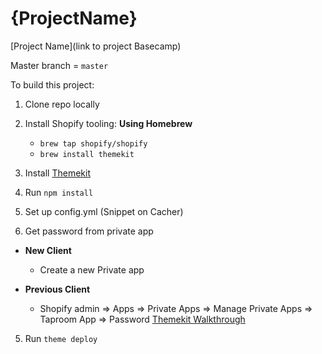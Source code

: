 # {ProjectName}

[Project Name](link to project Basecamp)

Master branch = `master`

To build this project:

1. Clone repo locally

2. Install Shopify tooling:
   **Using Homebrew**

   - `brew tap shopify/shopify`
   - `brew install themekit`

3. Install [Themekit](https://shopify.github.io/themekit/)

4. Run `npm install`

5. Set up config.yml (Snippet on Cacher)

6. Get password from private app

- **New Client**
  - Create a new Private app

- **Previous Client**
  - Shopify admin => Apps => Private Apps => Manage Private Apps => Taproom App 
    => Password [Themekit Walkthrough](https://shopify.github.io/themekit/#get-api-access)

5. Run `theme deploy`
